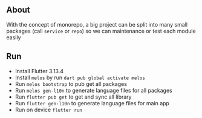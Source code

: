 ## About

With the concept of monorepo, a big project can be split into many small packages (call `service` or `repo`) so we can maintenance or test each module easily

## Run
* Install Flutter 3.13.4
* Install `melos` by run `dart pub global activate melos`
* Run `melos bootstrap` to pub get all packages
* Run `melos gen-l10n` to generate language files for all packages
* Run `flutter pub get` to get and sync all library
* Run `flutter gen-l10n` to generate language files for main app
* Run on device  `flutter run`


